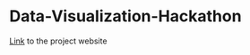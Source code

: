 # Data-Visualization-Hackathon

[Link](https://msshreyavasant.wixsite.com/visualizers/services-7) to the project website
